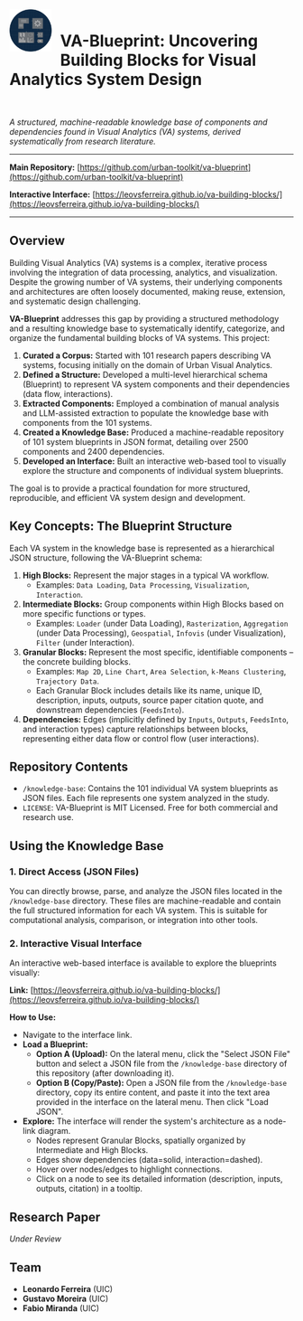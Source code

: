 <img src="./assets/va-blueprint-logo.png" alt="VA-Blueprint Logo" width="75" align="left" style="margin-right: 15px; margin-bottom: 5px;">

# VA-Blueprint: Uncovering Building Blocks for Visual Analytics System Design

<br clear="all" />

*A structured, machine-readable knowledge base of components and dependencies found in Visual Analytics (VA) systems, derived systematically from research literature.*

---

**Main Repository:** [https://github.com/urban-toolkit/va-blueprint](https://github.com/urban-toolkit/va-blueprint) 

**Interactive Interface:** [https://leovsferreira.github.io/va-building-blocks/](https://leovsferreira.github.io/va-building-blocks/) 

---

## Overview 

Building Visual Analytics (VA) systems is a complex, iterative process involving the integration of data processing, analytics, and visualization. Despite the growing number of VA systems, their underlying components and architectures are often loosely documented, making reuse, extension, and systematic design challenging. 

**VA-Blueprint** addresses this gap by providing a structured methodology and a resulting knowledge base to systematically identify, categorize, and organize the fundamental building blocks of VA systems. This project: 

1.  **Curated a Corpus:** Started with 101 research papers describing VA systems, focusing initially on the domain of Urban Visual Analytics. 
2.  **Defined a Structure:** Developed a multi-level hierarchical schema (Blueprint) to represent VA system components and their dependencies (data flow, interactions). 
3.  **Extracted Components:** Employed a combination of manual analysis and LLM-assisted extraction to populate the knowledge base with components from the 101 systems. 
4.  **Created a Knowledge Base:** Produced a machine-readable repository of 101 system blueprints in JSON format, detailing over 2500 components and 2400 dependencies. 
5.  **Developed an Interface:** Built an interactive web-based tool to visually explore the structure and components of individual system blueprints. 

The goal is to provide a practical foundation for more structured, reproducible, and efficient VA system design and development. 

## Key Concepts: The Blueprint Structure 

Each VA system in the knowledge base is represented as a hierarchical JSON structure, following the VA-Blueprint schema: 

1.  **High Blocks:** Represent the major stages in a typical VA workflow. 
    *   Examples: `Data Loading`, `Data Processing`, `Visualization`, `Interaction`. 
2.  **Intermediate Blocks:** Group components within High Blocks based on more specific functions or types. 
    *   Examples: `Loader` (under Data Loading), `Rasterization`, `Aggregation` (under Data Processing), `Geospatial`, `Infovis` (under Visualization), `Filter` (under Interaction). 
3.  **Granular Blocks:** Represent the most specific, identifiable components – the concrete building blocks. 
    *   Examples: `Map 2D`, `Line Chart`, `Area Selection`, `k-Means Clustering`, `Trajectory Data`. 
    *   Each Granular Block includes details like its name, unique ID, description, inputs, outputs, source paper citation quote, and downstream dependencies (`FeedsInto`). 
4.  **Dependencies:** Edges (implicitly defined by `Inputs`, `Outputs`, `FeedsInto`, and interaction types) capture relationships between blocks, representing either data flow or control flow (user interactions). 

## Repository Contents 

*   `/knowledge-base`: Contains the 101 individual VA system blueprints as JSON files. Each file represents one system analyzed in the study. 
*   `LICENSE`: VA-Blueprint is MIT Licensed. Free for both commercial and research use. 

## Using the Knowledge Base 

### 1. Direct Access (JSON Files) 

You can directly browse, parse, and analyze the JSON files located in the `/knowledge-base` directory. These files are machine-readable and contain the full structured information for each VA system. This is suitable for computational analysis, comparison, or integration into other tools. 

### 2. Interactive Visual Interface 

An interactive web-based interface is available to explore the blueprints visually: 

**Link:** [https://leovsferreira.github.io/va-building-blocks/](https://leovsferreira.github.io/va-building-blocks/) 

**How to Use:** 

*   Navigate to the interface link. 
*   **Load a Blueprint:** 
    *   **Option A (Upload):** On the lateral menu, click the "Select JSON File" button and select a JSON file from the `/knowledge-base` directory of this repository (after downloading it). 
    *   **Option B (Copy/Paste):** Open a JSON file from the `/knowledge-base` directory, copy its entire content, and paste it into the text area provided in the interface on the lateral menu. Then click "Load JSON". 
*   **Explore:** The interface will render the system's architecture as a node-link diagram. 
    *   Nodes represent Granular Blocks, spatially organized by Intermediate and High Blocks. 
    *   Edges show dependencies (data=solid, interaction=dashed). 
    *   Hover over nodes/edges to highlight connections. 
    *   Click on a node to see its detailed information (description, inputs, outputs, citation) in a tooltip. 

## Research Paper 

*Under Review* 

## Team 

*   **Leonardo Ferreira** (UIC) 
*   **Gustavo Moreira** (UIC) 
*   **Fabio Miranda** (UIC) 